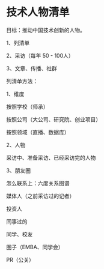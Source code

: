# 技术人物清单

目标：推动中国技术创新的人物。

1、列清单

2、采访（每年 50 - 100人）

3、文章、传播、社群

列清单方法：

1、维度

按照学校（师承）

按照公司（大公司、研究院、创业项目）

按照领域（直播、数据库）

2、人物

采访中、准备采访、已经采访完的人物

3、朋友圈

怎么联系上：六度关系图谱

媒体人（之前采访过的记者）

投资人

同事过的

同学、校友

圈子（EMBA、同学会）

PR（公关）





